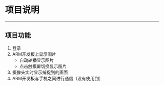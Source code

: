 # 项目说明

---

## 项目功能

1.  登录
2.  ARM开发板上显示图片
    -   自动轮播显示图片
    -   点击触摸屏切换显示图片
3.  摄像头实时显示捕捉到的画面
4.  ARM开发板与手机之间进行通信（没有使用到）